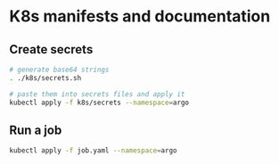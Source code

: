 # K8s manifests and documentation

## Create secrets

```bash
# generate base64 strings
. ./k8s/secrets.sh

# paste them into secrets files and apply it
kubectl apply -f k8s/secrets --namespace=argo
```

## Run a job

```bash
kubectl apply -f job.yaml --namespace=argo
```
